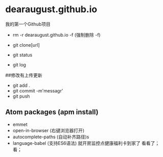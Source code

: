 # dearaugust.github.io
我的第一个Github项目

- rm -r dearaugust.github.io -f (强制删除 -f)


- git clone[url]
- git status
- git log

##修改有上传更新
- git add .
- git commit -m'messagr'
- git push

## Atom packages (apm install)
- emmet
- open-in-browser  (右键浏览器打开)
- autocomplete-paths  (自动补齐路径)s
- language-babel   (支持ES6语法)
就开房监控点健康福利卡到家了
看看了；看；
